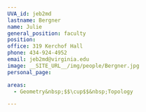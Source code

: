 ```yaml
---
UVA_id: jeb2md
lastname: Bergner
name: Julie
general_position: faculty
position:
office: 319 Kerchof Hall
phone: 434-924-4952
email: jeb2md@virginia.edu
image: __SITE_URL__/img/people/Bergner.jpg
personal_page:

areas:
  - Geometry&nbsp;$$\cup$$&nbsp;Topology

---
```

